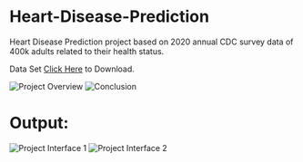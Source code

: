 # Heart-Disease-Prediction
Heart Disease Prediction project based on 2020 annual CDC survey data of 400k adults related to their health status.

Data Set [Click Here](https://github.com/Chinmai-D10/Heart-Disease-Prediction/blob/main/heart_2020_cleaned.csv) to Download.

![Project Overview](https://user-images.githubusercontent.com/80578523/173286103-7443c77c-fbff-43e6-a0c8-64802ffcb711.jpg)
![Conclusion](https://user-images.githubusercontent.com/80578523/173286113-3f089748-7ccd-4dbf-9a09-be9ce8ec8790.jpg)

# Output:

![Project Interface 1](https://user-images.githubusercontent.com/80578523/173286123-a8fc2c64-3a42-4407-bf40-5e6cf80bd359.jpg)
![Project Interface 2](https://user-images.githubusercontent.com/80578523/173286127-b7d440c7-8c69-4d0f-a25c-e43b3bd85e5a.jpg)

